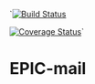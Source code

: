 
`[![Build Status](https://travis-ci.org/Ramadhan0/EPIC-mail.svg?branch=develop)](https://travis-ci.org/Ramadhan0/EPIC-mail)

[![Coverage Status](https://coveralls.io/repos/github/Ramadhan0/EPIC-mail/badge.svg?branch=develop)](https://coveralls.io/github/Ramadhan0/EPIC-mail?branch=develop)`

# EPIC-mail

